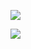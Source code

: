 ![](https://github-readme-stats.vercel.app/api?username=Futrime&count_private=true&show_icons=true&theme=tokyonight)

![](https://github-readme-stats.vercel.app/api/top-langs/?username=Futrime&layout=compact&theme=tokyonight)

